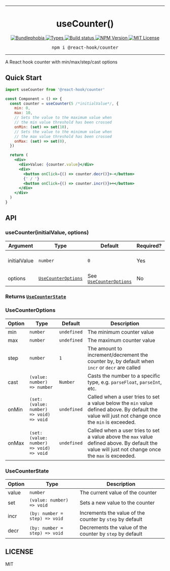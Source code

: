 <hr>
<div align="center">
  <h1 align="center">
    useCounter()
  </h1>
</div>

<p align="center">
  <a href="https://bundlephobia.com/result?p=@react-hook/counter">
    <img alt="Bundlephobia" src="https://img.shields.io/bundlephobia/minzip/@react-hook/counter?style=for-the-badge&labelColor=24292e">
  </a>
  <a aria-label="Types" href="https://www.npmjs.com/package/@react-hook/counter">
    <img alt="Types" src="https://img.shields.io/npm/types/@react-hook/counter?style=for-the-badge&labelColor=24292e">
  </a>
  <a aria-label="Build status" href="https://travis-ci.com/jaredLunde/react-hook">
    <img alt="Build status" src="https://img.shields.io/travis/com/jaredLunde/react-hook?style=for-the-badge&labelColor=24292e">
  </a>
  <a aria-label="NPM version" href="https://www.npmjs.com/package/@react-hook/counter">
    <img alt="NPM Version" src="https://img.shields.io/npm/v/@react-hook/counter?style=for-the-badge&labelColor=24292e">
  </a>
  <a aria-label="License" href="https://jaredlunde.mit-license.org/">
    <img alt="MIT License" src="https://img.shields.io/npm/l/@react-hook/counter?style=for-the-badge&labelColor=24292e">
  </a>
</p>

<pre align="center">npm i @react-hook/counter</pre>
<hr>

A React hook counter with min/max/step/cast options

## Quick Start

```jsx harmony
import useCounter from '@react-hook/counter'

const Component = () => {
  const counter = useCounter(5 /*initialValue*/, {
    min: 0,
    max: 10,
    // Sets the value to the maximum value when
    // the min value threshold has been crossed
    onMin: (set) => set(10),
    // Sets the value to the minimum value when
    // the max value threshold has been crossed
    onMax: (set) => set(0),
  })

  return (
    <div>
      <div>Value: {counter.value}</div>
      <div>
        <button onClick={() => counter.decr()}>-</button>
        {' / '}
        <button onClick={() => counter.incr()}>+</button>
      </div>
    </div>
  )
}
```

## API

### useCounter(initialValue, options)

| Argument     | Type                                      | Default                                       | Required? | Description                      |
| ------------ | ----------------------------------------- | --------------------------------------------- | --------- | -------------------------------- |
| initialValue | `number`                                  | `0`                                           | Yes       | The initial value of the counter |
| options      | [`UseCounterOptions`](#usecounteroptions) | See [`UseCounterOptions`](#usecounteroptions) | No        | Options for the counter          |

### Returns [`UseCounterState`](#usecounterstate)

### UseCounterOptions

| Option | Type                                     | Default     | Description                                                                                                                                        |
| ------ | ---------------------------------------- | ----------- | -------------------------------------------------------------------------------------------------------------------------------------------------- |
| min    | `number`                                 | `undefined` | The minimum counter value                                                                                                                          |
| max    | `number`                                 | `undefined` | The maximum counter value                                                                                                                          |
| step   | `number`                                 | `1`         | The amount to increment/decrement the counter by, by default when `incr` or `decr` are called                                                      |
| cast   | `(value: number) => number`              | `Number`    | Casts the number to a specific type, e.g. `parseFloat`, `parseInt`, etc.                                                                           |
| onMin  | `(set: (value: number) => void) => void` | `undefined` | Called when a user tries to set a value below the `min` value defined above. By default the value will just not change once the `min` is exceeded. |
| onMax  | `(set: (value: number) => void) => void` | `undefined` | Called when a user tries to set a value above the `max` value defined above. By default the value will just not change once the `max` is exceeded. |

### UseCounterState

| Option | Type                          | Description                                              |
| ------ | ----------------------------- | -------------------------------------------------------- |
| value  | `number`                      | The current value of the counter                         |
| set    | `(value: number) => void`     | Sets a new value to the counter                          |
| incr   | `(by: number = step) => void` | Increments the value of the counter by `step` by default |
| decr   | `(by: number = step) => void` | Decrements the value of the counter by `step` by default |

## LICENSE

MIT
